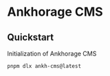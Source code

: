 # Ankhorage CMS

## Quickstart

Initialization of Ankhorage CMS

```bash
pnpm dlx ankh-cms@latest
```